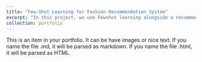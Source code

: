 ```yaml
---
title: "Few-Shot Learning for Fashion Recommendation System"
excerpt: "In this project, we use Fewshot learning alongside a recommender system to detect user preferences from sparse data or limited user-provided information.<br/><img src='/images/portfo1.png'>"
collection: portfolio
---
```


This is an item in your portfolio. It can be have images or nice text. If you name the file .md, it will be parsed as markdown. If you name the file .html, it will be parsed as HTML. 
